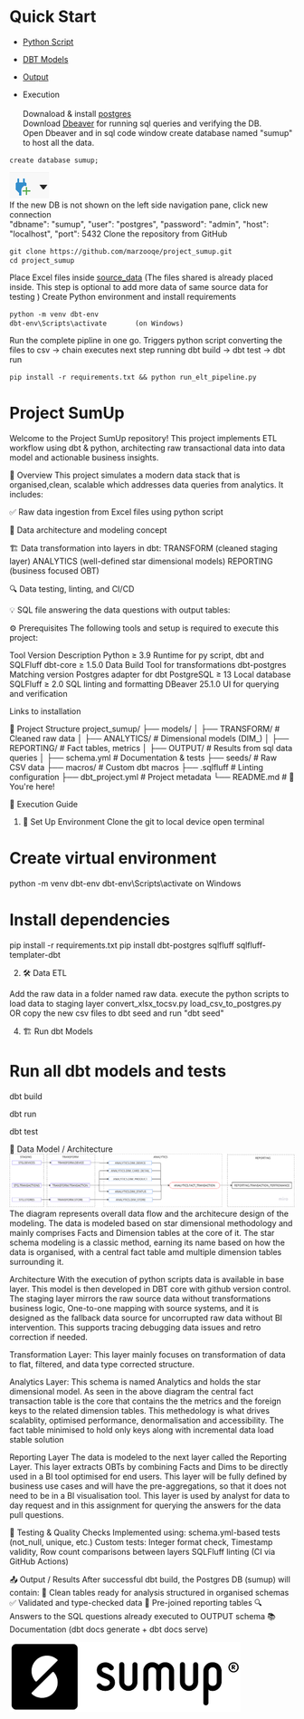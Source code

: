 # Quick Start

- [Python Script](python_scripts)
- [DBT Models](models)
- [Output](analyses)

- Execution  
<br />Downaload & install [postgres](https://www.postgresql.org/download/)  
Download [Dbeaver](https://dbeaver.io/download/) for running sql queries and verifying the DB.  
Open Dbeaver and in sql code window create database named "sumup" to host all the data.
<pre><code>create database sumup;</code></pre>

![connection](documentation/image3.png)  
If the new DB is not shown on the left side navigation pane, click new connection  
    "dbname": "sumup",
    "user": "postgres",
    "password": "admin",
    "host": "localhost",
    "port": 5432
Clone the repository from GitHub
<pre><code>git clone https://github.com/marzooqe/project_sumup.git
cd project_sumup </code></pre>
Place Excel files inside [source_data](source_data)
(The files shared is already placed inside. This step is optional to add more data of same source data for testing )
Create Python environment and install requirements
<pre><code>python -m venv dbt-env
dbt-env\Scripts\activate       (on Windows)</code></pre>
Run the complete pipline in one go. Triggers python script converting the files to csv -> chain executes next step running dbt build -> dbt test -> dbt run
<pre><code>pip install -r requirements.txt && python run_elt_pipeline.py</code></pre>


# Project SumUp
Welcome to the Project SumUp repository! This project implements ETL workflow using dbt & python, architecting raw transactional data into data model and actionable business insights.

🧭 Overview
This project simulates a modern data stack that is organised,clean, scalable which addresses data queries from analytics. It includes:

✅ Raw data ingestion from Excel files using python script

📂 Data architecture and modeling concept

🏗️ Data transformation into layers in dbt:
TRANSFORM (cleaned staging layer)
ANALYTICS (well-defined star dimensional models)
REPORTING (business focused OBT)

🔍 Data testing, linting, and CI/CD

💡 SQL file answering the data questions with output tables:

⚙️ Prerequisites
The following tools and setup is required to execute this project:

Tool	        Version	            Description
Python	        ≥ 3.9	            Runtime for py script, dbt and SQLFluff
dbt-core	    ≥ 1.5.0	            Data Build Tool for transformations
dbt-postgres	Matching version	Postgres adapter for dbt
PostgreSQL	    ≥ 13	            Local database
SQLFluff	    ≥ 2.0	            SQL linting and formatting
DBeaver         25.1.0              UI for querying and verification

Links to installation 


📂 Project Structure
    project_sumup/
    ├── models/
    │   ├── TRANSFORM/       # Cleaned raw data
    │   ├── ANALYTICS/       # Dimensional models (DIM_)
    │   ├── REPORTING/       # Fact tables, metrics
    │   ├── OUTPUT/          # Results from sql data queries
    │   ├── schema.yml       # Documentation & tests
    ├── seeds/               # Raw CSV data
    ├── macros/              # Custom dbt macros
    ├── .sqlfluff            # Linting configuration
    ├── dbt_project.yml      # Project metadata
    └── README.md            # 📄 You're here!

🚀 Execution Guide
1. 🔧 Set Up Environment
Clone the git to local device
open terminal 
# Create virtual environment
python -m venv dbt-env
dbt-env\Scripts\activate on Windows
# Install dependencies
pip install -r requirements.txt
pip install dbt-postgres sqlfluff sqlfluff-templater-dbt

2. 🛠️ Data ETL 

Add the raw data in a folder named raw data. 
execute the python scripts to load data to staging layer
convert_xlsx_tocsv.py
load_csv_to_postgres.py  OR copy the new csv files to dbt seed and run "dbt seed"

4. 🏗️ Run dbt Models
# Run all dbt models and tests
dbt build

dbt run 

dbt test

🧱 Data Model / Architecture
![Data Model](documentation/image.png)
The diagram represents overall data flow and the architecure design of the modeling. The data is modeled based on star dimensional methodology and mainly comprises Facts and Dimension tables at the core of it. The star schema modeling is a classic method, earning its name based on how the data is organised, with a central fact table amd multiple dimension tables surrounding it. 

Architecture 
With the execution of python scripts data is available in base layer. This model is then developed in DBT core with github version control.  
The staging layer mirrors the raw source data without transformations business logic, One-to-one mapping with source systems, and it is designed as the fallback data source for uncorrupted raw data without BI intervention. This supports tracing debugging data issues and retro correction if needed.

Transformation Layer:
This layer mainly focuses on transformation of data to flat, filtered, and data type corrected structure.

Analytics Layer:
This schema is named Analytics and holds the star dimensional model. As seen in the above diagram the central fact transaction table is the core that contains the the metrics and the foreign keys to the related dimension tables. This methedology is what drives scalablity, optimised performance, denormalisation and accessibility. The fact table minimised to hold only keys along with incremental data load stable solution 

Reporting Layer
The data is modeled to the next layer called the Reporting Layer. This layer extracts OBTs by combining Facts and Dims to be directly used in a BI tool optimised for end users. This layer will be fully defined by business use cases and will have the pre-aggregations, so that it does not need to be in a BI visualisation tool. This layer is used by analyst for data to day request and in this assignment for querying the answers for the data pull questions.

🧪 Testing & Quality Checks
Implemented using: schema.yml-based tests (not_null, unique, etc.)
Custom tests: Integer format check, Timestamp validity, Row count comparisons between layers
SQLFluff linting (CI via GitHub Actions)

📤 Output / Results
After successful dbt build, the Postgres DB (sumup) will contain:
🚀 Clean tables ready for analysis structured in organised schemas
✅ Validated and type-checked data
🧾 Pre-joined reporting tables
🔍 Answers to the SQL questions already executed to OUTPUT schema
📚 Documentation (dbt docs generate + dbt docs serve)

![Sumup](documentation/image-1.png)
